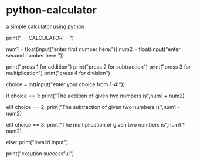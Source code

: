 # python-calculator
a simple calculator using python


print("---CALCULATOR---")

num1 = float(input("enter first number here:"))
num2 = float(input("enter second number here:"))

print("press 1 for addition")
print("press 2 for subtraction")
print("press 3 for multiplication")
print("press 4 for division")


choice = int(input("enter your choice from 1-4:"))

if choice == 1:
    print("The addition of given two numbers is",num1 + num2)


elif choice == 2:
    print("The subtraction of given two numbers is",num1 - num2)


elif choice == 3:
    print("The multiplication of given two numbers is",num1 * num2)


else:
    print("Invalid Input")

print("excution successful")

